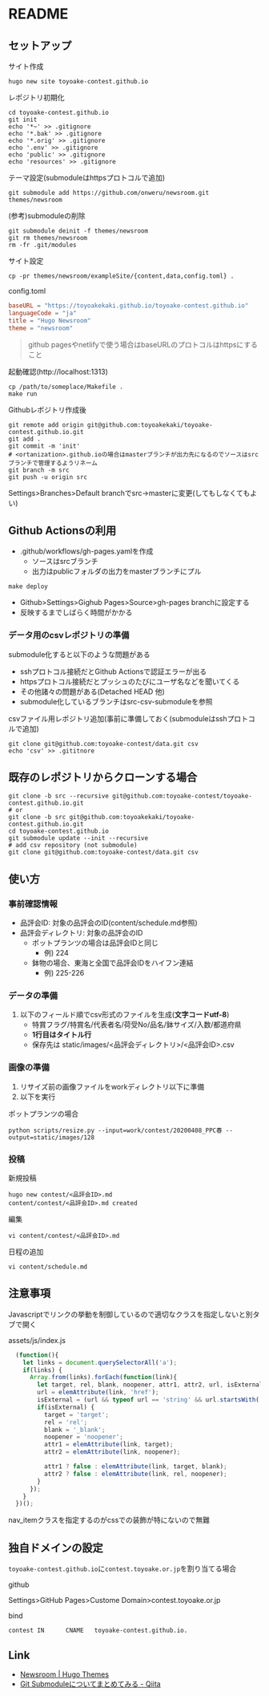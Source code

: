 # README

## セットアップ

サイト作成

```shell
hugo new site toyoake-contest.github.io
```

レポジトリ初期化

```shell
cd toyoake-contest.github.io
git init
echo '*~' >> .gitignore
echo '*.bak' >> .gitignore
echo '*.orig' >> .gitignore
echo '.env' >> .gitignore
echo 'public' >> .gitignore
echo 'resources' >> .gitignore
```

テーマ設定(submoduleはhttpsプロトコルで追加)

```shell
git submodule add https://github.com/onweru/newsroom.git themes/newsroom
```

(参考)submoduleの削除

```shell
git submodule deinit -f themes/newsroom
git rm themes/newsroom
rm -fr .git/modules
```

サイト設定

```shell
cp -pr themes/newsroom/exampleSite/{content,data,config.toml} .
```

config.toml

```toml
baseURL = "https://toyoakekaki.github.io/toyoake-contest.github.io"
languageCode = "ja"
title = "Hugo Newsroom"
theme = "newsroom"
```

> github pagesやnetlifyで使う場合はbaseURLのプロトコルはhttpsにすること

起動確認(http://localhost:1313)

```shell
cp /path/to/someplace/Makefile .
make run
```

Githubレポジトリ作成後

```shell
git remote add origin git@github.com:toyoakekaki/toyoake-contest.github.io.git
git add .
git commit -m 'init'
# <ortanization>.github.ioの場合はmasterブランチが出力先になるのでソースはsrcブランチで管理するようリネーム
git branch -m src
git push -u origin src
```

Settings>Branches>Default branchでsrc->masterに変更(してもしなくてもよい)

## Github Actionsの利用

* .github/workflows/gh-pages.yamlを作成
    * ソースはsrcブランチ
    * 出力はpublicフォルダの出力をmasterブランチにプル

```shell
make deploy
```

* Github>Settings>Gighub Pages>Source>gh-pages branchに設定する
* 反映するまでしばらく時間がかかる

### データ用のcsvレポジトリの準備

submodule化すると以下のような問題がある

* sshプロトコル接続だとGithub Actionsで認証エラーが出る
* httpsプロトコル接続だとプッシュのたびにユーザ名などを聞いてくる
* その他諸々の問題がある(Detached HEAD 他)
* submodule化しているブランチはsrc-csv-submoduleを参照

csvファイル用レポジトリ追加(事前に準備しておく(submoduleはsshプロトコルで追加)

```shell
git clone git@github.com:toyoake-contest/data.git csv
echo 'csv' >> .gititnore
```

## 既存のレポジトリからクローンする場合

```shell
git clone -b src --recursive git@github.com:toyoake-contest/toyoake-contest.github.io.git
# or
git clone -b src git@github.com:toyoakekaki/toyoake-contest.github.io.git
cd toyoake-contest.github.io
git submodule update --init --recursive
# add csv repository (not submodule)
git clone git@github.com:toyoake-contest/data.git csv
```

## 使い方

### 事前確認情報

* 品評会ID: 対象の品評会のID(content/schedule.md参照)
* 品評会ディレクトリ: 対象の品評会のID
    * ポットプランツの場合は品評会IDと同じ
        * 例) 224
    * 鉢物の場合、東海と全国で品評会IDをハイフン連結
        * 例) 225-226

### データの準備

1. 以下のフィールド順でcsv形式のファイルを生成(**文字コードutf-8**)
    * 特賞フラグ/特賞名/代表者名/荷受No/品名/鉢サイズ/入数/都道府県
    * **1行目はタイトル行**
    * 保存先は static/images/<品評会ディレクトリ>/<品評会ID>.csv

### 画像の準備

1. リサイズ前の画像ファイルをworkディレクトリ以下に準備
2. 以下を実行 

ポットプランツの場合

```shell
python scripts/resize.py --input=work/contest/20200408_PPC春 --output=static/images/128
```

### 投稿

新規投稿

```shell
hugo new contest/<品評会ID>.md
content/contest/<品評会ID>.md created
```

編集

```shell
vi content/contest/<品評会ID>.md
```

日程の追加

```shell
vi content/schedule.md
```

## 注意事項

Javascriptでリンクの挙動を制御しているので適切なクラスを指定しないと別タブで開く

assets/js/index.js

```js
  (function(){
    let links = document.querySelectorAll('a');
    if(links) {
      Array.from(links).forEach(function(link){
        let target, rel, blank, noopener, attr1, attr2, url, isExternal;
        url = elemAttribute(link, 'href');
        isExternal = (url && typeof url == 'string' && url.startsWith('http')) && !containsClass(link, 'nav_item') && !isChild(link, ['.archive', '.article', '.post_nav', '.pager']) ? true : false;
        if(isExternal) {
          target = 'target';
          rel = 'rel';
          blank = '_blank';
          noopener = 'noopener';
          attr1 = elemAttribute(link, target);
          attr2 = elemAttribute(link, noopener);

          attr1 ? false : elemAttribute(link, target, blank);
          attr2 ? false : elemAttribute(link, rel, noopener);
        }
      });
    }
  })();
```

nav_itemクラスを指定するのがcssでの装飾が特にないので無難

## 独自ドメインの設定

`toyoake-contest.github.io`に`contest.toyoake.or.jp`を割り当てる場合

github

Settings>GitHub Pages>Custome Domain>contest.toyoake.or.jp

bind

```
contest IN      CNAME   toyoake-contest.github.io.
```

## Link

* [Newsroom \| Hugo Themes](https://themes.gohugo.io/newsroom/)
* [Git Submoduleについてまとめてみる \- Qiita](https://qiita.com/BlueSilverCat/items/19bb9b814572cd35b2ae)
